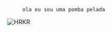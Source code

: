          ola eu sou uma pomba pelada



![HRKR](https://github.com/Jackelineluiza/Jackelineluiza/assets/171990191/b7093b4b-48ea-4819-a068-c497c6b0cb19)


